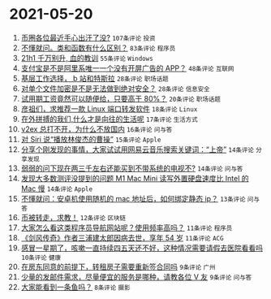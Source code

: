 # 2021-05-20

1. [币圈各位最近手心出汗了没?](https://www.v2ex.com/t/778035) `107条评论` `投资`
1. [不懂就问。类和函数有什么区别？](https://www.v2ex.com/t/778049) `83条评论` `程序员`
1. [21h1 千万别升, 血的教训](https://www.v2ex.com/t/778047) `55条评论` `Windows`
1. [支付宝是不是阿里系唯一一个没有开屏广告的 APP？](https://www.v2ex.com/t/778082) `48条评论` `互联网`
1. [基层工作选择， b 站和特斯拉](https://www.v2ex.com/t/778120) `28条评论` `职场话题`
1. [对单个文件加密是不是无法做到绝对安全？](https://www.v2ex.com/t/778090) `28条评论` `信息安全`
1. [试用期工资竟然可以随便给，只要高于 80%？](https://www.v2ex.com/t/778062) `20条评论` `职场话题`
1. [彦祖们，求推荐一款 Linux 端口转发软件](https://www.v2ex.com/t/778087) `18条评论` `Linux`
1. [在外拼搏的我们,什么才是向往的生活呢](https://www.v2ex.com/t/778064) `17条评论` `生活方式`
1. [v2ex 总打不开，为什么不放国内](https://www.v2ex.com/t/778097) `16条评论` `问与答`
1. [对 Siri 说“播放林俊杰的曹操”](https://www.v2ex.com/t/778102) `15条评论` `Apple`
1. [分享个刚发现的事情，大家试试用网易云音乐搜索关键词：“上帝”](https://www.v2ex.com/t/778081) `14条评论` `分享发现`
1. [弱弱的问下现在两三千左右还能买到不带系统的电视不?](https://www.v2ex.com/t/778039) `14条评论` `问与答`
1. [发现大多数测评没提到的问题 M1 Mac Mini 读写外置硬盘速度比 Intel 的 Mac 慢](https://www.v2ex.com/t/778036) `14条评论` `Apple`
1. [不懂就问：安卓机使用随机的 mac 地址后，如何绑定静态 ip？](https://www.v2ex.com/t/778131) `13条评论` `问与答`
1. [币被转走，求教！](https://www.v2ex.com/t/778168) `12条评论` `区块链`
1. [大家怎么看这类程序员导航网站呢？使用频率高吗？](https://www.v2ex.com/t/778160) `11条评论` `程序员`
1. [《剑风传奇》作者三浦建太郎因病去世，享年 54 岁](https://www.v2ex.com/t/778101) `11条评论` `ACG`
1. [感冒一星期了，咳嗽一直持续四五天还不好，这种情况需要请假去医院看看吗](https://www.v2ex.com/t/778137) `10条评论` `健康`
1. [在房东同意的前提下，转租房子需要重新签合同吗](https://www.v2ex.com/t/778161) `9条评论` `广州`
1. [少量的发邮件需求，尽量便宜的服务是哪种，请教各位 V 友](https://www.v2ex.com/t/778099) `9条评论` `问与答`
1. [大家能看到一条鱼吗？](https://www.v2ex.com/t/778157) `8条评论` `摄影`
